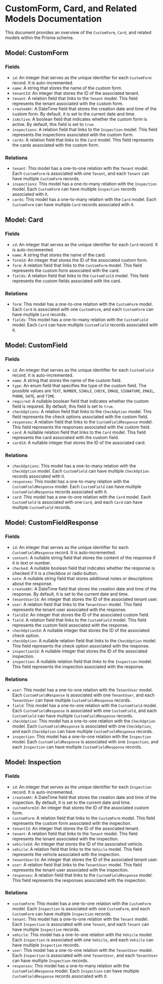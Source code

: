# CustomForm, Card, and Related Models Documentation

This document provides an overview of the `CustomForm`, `Card`, and related models within the Prisma schema.

## Model: CustomForm

### Fields

- `id`: An integer that serves as the unique identifier for each `CustomForm` record. It is auto-incremented.
- `name`: A string that stores the name of the custom form.
- `tenantId`: An integer that stores the ID of the associated tenant.
- `tenant`: A relation field that links to the `Tenant` model. This field represents the tenant associated with the custom form.
- `createdAt`: A DateTime field that stores the creation date and time of the custom form. By default, it is set to the current date and time.
- `isActive`: A boolean field that indicates whether the custom form is active. By default, this field is set to `true`.
- `inspections`: A relation field that links to the `Inspection` model. This field represents the inspections associated with the custom form.
- `cards`: A relation field that links to the `Card` model. This field represents the cards associated with the custom form.

### Relations

- `tenant`: This model has a one-to-one relation with the `Tenant` model. Each `CustomForm` is associated with one `Tenant`, and each `Tenant` can have multiple `CustomForm` records.
- `inspections`: This model has a one-to-many relation with the `Inspection` model. Each `CustomForm` can have multiple `Inspection` records associated with it.
- `cards`: This model has a one-to-many relation with the `Card` model. Each `CustomForm` can have multiple `Card` records associated with it.

## Model: Card

### Fields

- `id`: An integer that serves as the unique identifier for each `Card` record. It is auto-incremented.
- `name`: A string that stores the name of the card.
- `formId`: An integer that stores the ID of the associated custom form.
- `form`: A relation field that links to the `CustomForm` model. This field represents the custom form associated with the card.
- `fields`: A relation field that links to the `CustomField` model. This field represents the custom fields associated with the card.

### Relations

- `form`: This model has a one-to-one relation with the `CustomForm` model. Each `Card` is associated with one `CustomForm`, and each `CustomForm` can have multiple `Card` records.
- `fields`: This model has a one-to-many relation with the `CustomField` model. Each `Card` can have multiple `CustomField` records associated with it.

## Model: CustomField

### Fields

- `id`: An integer that serves as the unique identifier for each `CustomField` record. It is auto-incremented.
- `name`: A string that stores the name of the custom field.
- `type`: An enum field that specifies the type of the custom field. The possible values are `TEXT`, `NUMBER`, `SINGLE_CHECK`, `IMAGE`, `SIGNATURE`, `EMAIL`, `PHONE`, `DATE`, and `TIME`.
- `required`: A nullable boolean field that indicates whether the custom field is required. By default, this field is set to `true`.
- `checkOptions`: A relation field that links to the `CheckOption` model. This field represents the check options associated with the custom field.
- `responses`: A relation field that links to the `CustomFieldResponse` model. This field represents the responses associated with the custom field.
- `card`: A nullable relation field that links to the `Card` model. This field represents the card associated with the custom field.
- `cardId`: A nullable integer that stores the ID of the associated card.

### Relations

- `checkOptions`: This model has a one-to-many relation with the `CheckOption` model. Each `CustomField` can have multiple `CheckOption` records associated with it.
- `responses`: This model has a one-to-many relation with the `CustomFieldResponse` model. Each `CustomField` can have multiple `CustomFieldResponse` records associated with it.
- `card`: This model has a one-to-one relation with the `Card` model. Each `CustomField` is associated with one `Card`, and each `Card` can have multiple `CustomField` records.

## Model: CustomFieldResponse

### Fields

- `id`: An integer that serves as the unique identifier for each `CustomFieldResponse` record. It is auto-incremented.
- `content`: A nullable string field that stores the content of the response if it is text or number.
- `checked`: A nullable boolean field that indicates whether the response is checked if it is a checkbox or radio button.
- `note`: A nullable string field that stores additional notes or descriptions about the response.
- `createdAt`: A DateTime field that stores the creation date and time of the response. By default, it is set to the current date and time.
- `tenantUserId`: An integer that stores the ID of the associated tenant user.
- `user`: A relation field that links to the `TenantUser` model. This field represents the tenant user associated with the response.
- `fieldId`: An integer that stores the ID of the associated custom field.
- `field`: A relation field that links to the `CustomField` model. This field represents the custom field associated with the response.
- `checkOptionId`: A nullable integer that stores the ID of the associated check option.
- `checkOption`: A nullable relation field that links to the `CheckOption` model. This field represents the check option associated with the response.
- `inspectionId`: A nullable integer that stores the ID of the associated inspection.
- `inspection`: A nullable relation field that links to the `Inspection` model. This field represents the inspection associated with the response.

### Relations

- `user`: This model has a one-to-one relation with the `TenantUser` model. Each `CustomFieldResponse` is associated with one `TenantUser`, and each `TenantUser` can have multiple `CustomFieldResponse` records.
- `field`: This model has a one-to-one relation with the `CustomField` model. Each `CustomFieldResponse` is associated with one `CustomField`, and each `CustomField` can have multiple `CustomFieldResponse` records.
- `checkOption`: This model has a one-to-one relation with the `CheckOption` model. Each `CustomFieldResponse` is associated with one `CheckOption`, and each `CheckOption` can have multiple `CustomFieldResponse` records.
- `inspection`: This model has a one-to-one relation with the `Inspection` model. Each `CustomFieldResponse` is associated with one `Inspection`, and each `Inspection` can have multiple `CustomFieldResponse` records.

## Model: Inspection

### Fields

- `id`: An integer that serves as the unique identifier for each `Inspection` record. It is auto-incremented.
- `createdAt`: A DateTime field that stores the creation date and time of the inspection. By default, it is set to the current date and time.
- `customFormId`: An integer that stores the ID of the associated custom form.
- `customForm`: A relation field that links to the `CustomForm` model. This field represents the custom form associated with the inspection.
- `tenantId`: An integer that stores the ID of the associated tenant.
- `tenant`: A relation field that links to the `Tenant` model. This field represents the tenant associated with the inspection.
- `vehicleId`: An integer that stores the ID of the associated vehicle.
- `vehicle`: A relation field that links to the `Vehicle` model. This field represents the vehicle associated with the inspection.
- `tenantUserId`: An integer that stores the ID of the associated tenant user.
- `user`: A relation field that links to the `TenantUser` model. This field represents the tenant user associated with the inspection.
- `responses`: A relation field that links to the `CustomFieldResponse` model. This field represents the responses associated with the inspection.

### Relations

- `customForm`: This model has a one-to-one relation with the `CustomForm` model. Each `Inspection` is associated with one `CustomForm`, and each `CustomForm` can have multiple `Inspection` records.
- `tenant`: This model has a one-to-one relation with the `Tenant` model. Each `Inspection` is associated with one `Tenant`, and each `Tenant` can have multiple `Inspection` records.
- `vehicle`: This model has a one-to-one relation with the `Vehicle` model. Each `Inspection` is associated with one `Vehicle`, and each `Vehicle` can have multiple `Inspection` records.
- `user`: This model has a one-to-one relation with the `TenantUser` model. Each `Inspection` is associated with one `TenantUser`, and each `TenantUser` can have multiple `Inspection` records.
- `responses`: This model has a one-to-many relation with the `CustomFieldResponse` model. Each `Inspection` can have multiple `CustomFieldResponse` records associated with it.